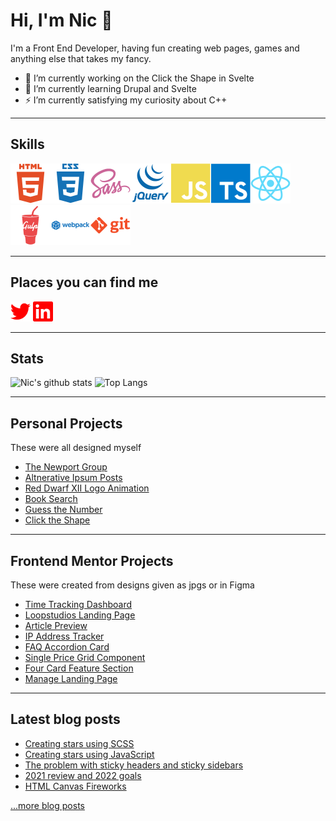 # Hi, I'm Nic 👋

I'm a Front End Developer, having fun creating web pages, games and anything else that takes my fancy.

- 🔭 I’m currently working on the Click the Shape in Svelte
- 🌱 I’m currently learning Drupal and Svelte
- ⚡ I’m currently satisfying my curiosity about C++

---

## Skills

<img height="64" alt="HTML5" src="https://raw.githubusercontent.com/devicons/devicon/master/icons/html5/html5-plain-wordmark.svg" /><img height="64" alt="CSS3" src="https://raw.githubusercontent.com/devicons/devicon/master/icons/css3/css3-plain-wordmark.svg" /><img height="64" alt="SASS" src="https://raw.githubusercontent.com/devicons/devicon/master/icons/sass/sass-original.svg" /><img height="64" alt="jQuery" src="https://raw.githubusercontent.com/devicons/devicon/master/icons/jquery/jquery-plain-wordmark.svg" /><img height="64" alt="JavaScript" src="https://raw.githubusercontent.com/devicons/devicon/master/icons/javascript/javascript-plain.svg" /><img height="64" alt="TypeScript" src="https://raw.githubusercontent.com/devicons/devicon/master/icons/typescript/typescript-plain.svg" /><img height="64" alt="React" src="https://raw.githubusercontent.com/devicons/devicon/master/icons/react/react-original.svg" /><img height="64" alt="Gulp" src="https://raw.githubusercontent.com/devicons/devicon/master/icons/gulp/gulp-plain.svg" /><img height="64" alt="Webpack" src="https://raw.githubusercontent.com/devicons/devicon/master/icons/webpack/webpack-plain-wordmark.svg" /><img height="64" alt="Git" src="https://raw.githubusercontent.com/devicons/devicon/master/icons/git/git-plain-wordmark.svg" />
                                                                                                                                           
---

## Places you can find me

[<img height="32" width="32" alt="Twitter" src="images/twitter.svg" />](https://www.twitter.com/nicm4242) [<img height="32" width="32" alt="LinkedIn" src="images/linkedin.svg" />](https://www.linkedin.com/in/nicmayer42/)


---

## Stats

![Nic's github stats](https://github-readme-stats.vercel.app/api?username=nicm42&show_icons=true&hide_rank=true&title_color=f1262e&icon_color=f1262e) ![Top Langs](https://github-readme-stats.vercel.app/api/top-langs/?username=nicm42&layout=compact)


---

## Personal Projects
These were all designed myself
- [The Newport Group](https://github.com/nicm42/The-Newport-Group)
- [Altnerative Ipsum Posts](https://github.com/nicm42/wordpress-lorem)
- [Red Dwarf XII Logo Animation](https://github.com/nicm42/Red-Dwarf-XII-animation)
- [Book Search](https://github.com/nicm42/Bookfinder)
- [Guess the Number](https://github.com/nicm42/Guess-the-Number)
- [Click the Shape](https://github.com/nicm42/clickthedot)

---

## Frontend Mentor Projects
These were created from designs given as jpgs or in Figma
- [Time Tracking Dashboard](https://github.com/nicm42/time-tracking-dashboard)
- [Loopstudios Landing Page](https://github.com/nicm42/loopstudios-landing-page)
- [Article Preview](https://github.com/nicm42/article-preview)
- [IP Address Tracker](https://github.com/nicm42/ip-address-tracker)
- [FAQ Accordion Card](https://github.com/nicm42/faq-accordion-card-main)
- [Single Price Grid Component](https://github.com/nicm42/single-price-grid-component)
- [Four Card Feature Section](https://github.com/nicm42/four-card-feature-section)
- [Manage Landing Page](https://github.com/nicm42/Manage-Landing-Page)

---

## Latest blog posts

<!-- HASHNODE:START -->
- [Creating stars using SCSS](https://blog.nicm42.co.uk/creating-stars-using-scss)
- [Creating stars using JavaScript](https://blog.nicm42.co.uk/creating-stars-using-javascript)
- [The problem with sticky headers and sticky sidebars](https://blog.nicm42.co.uk/the-problem-with-sticky-headers-and-sticky-sidebars)
- [2021 review and 2022 goals](https://blog.nicm42.co.uk/2021-review-and-2022-goals)
- [HTML Canvas Fireworks](https://blog.nicm42.co.uk/html-canvas-fireworks)
<!-- HASHNODE:END -->

[...more blog posts](https://nicm42.hashnode.dev/)

<!-- **nicm42/nicm42** is a ✨ _special_ ✨ repository because its `README.md` (this file) appears on your GitHub profile.

Here are some ideas to get you started:

- 🔭 I’m currently working on ...
- 🌱 I’m currently learning ...
- 👯 I’m looking to collaborate on ...
- 🤔 I’m looking for help with ...
- 💬 Ask me about ...
- 📫 How to reach me: ...
- 😄 Pronouns: ...
- ⚡ Fun fact: ...
-->
